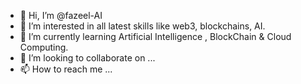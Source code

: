 - 👋 Hi, I’m @fazeel-AI
- 👀 I’m interested in all latest skills like web3, blockchains, AI.
- 🌱 I’m currently learning Artificial Intelligence , BlockChain & Cloud Computing.
- 💞️ I’m looking to collaborate on ...
- 📫 How to reach me ...

<!---
fazeel-AI/fazeel-AI is a ✨ special ✨ repository because its `README.md` (this file) appears on your GitHub profile.
You can click the Preview link to take a look at your changes.
--->
